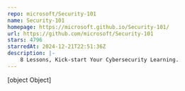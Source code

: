 ```yaml
---
repo: microsoft/Security-101
name: Security-101
homepage: https://microsoft.github.io/Security-101/
url: https://github.com/microsoft/Security-101
stars: 4796
starredAt: 2024-12-21T22:51:36Z
description: |-
    8 Lessons, Kick-start Your Cybersecurity Learning.
---
```


[object Object]
